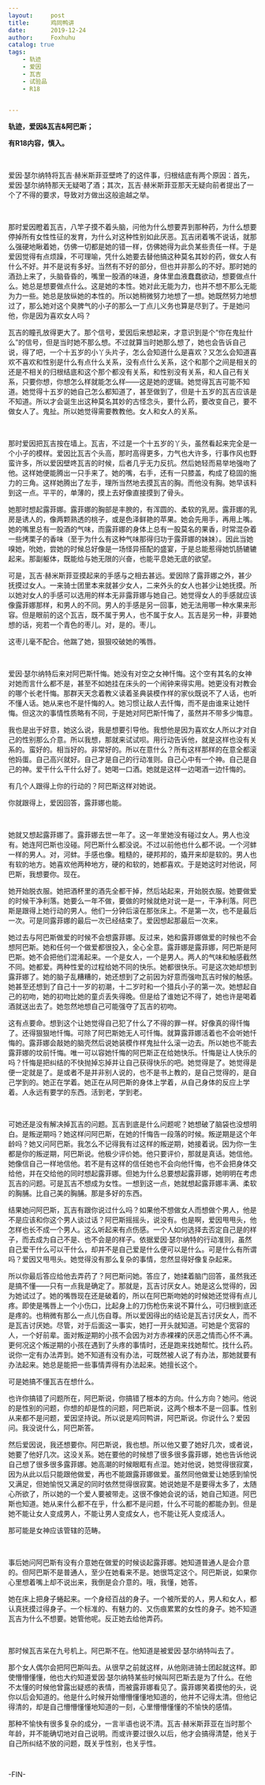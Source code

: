 ```yaml
---
layout:     post
title:      鸡同鸭讲
date:       2019-12-24
author:     Foxhuhu
catalog: true
tags:
    - 轨迹
    - 爱因
    - 瓦吉
    - 试验品
    - R18

    
---
```



**轨迹，爱因&瓦吉&阿巴斯；**

**有R18内容，慎入。**


&nbsp;
&nbsp;


<p>爱因·瑟尔纳特将瓦吉·赫米斯菲亚壁咚了的这件事，归根结底有两个原因：首先，爱因·瑟尔纳特那天无疑喝了酒；其次，瓦吉·赫米斯菲亚那天无疑向前者提出了一个了不得的要求，导致对方做出这般逾越之举。</p>

&nbsp;

<p>那时爱因瞪着瓦吉，八竿子摸不着头脑，问他为什么想要弄到那种药，为什么想要停掉所有女性性征的发育，为什么对这种性别如此厌恶。瓦吉闭着嘴不说话，就那么强硬地瞅着她，仿佛一切都是她的错一样，仿佛她得为此负某些责任一样。于是爱因觉得有点烦躁，不可理喻，凭什么她要去替他搞这种莫名其妙的药，做女人有什么不好。并不是说有多好。当然有不好的部分，但也并非那么的不好。那时她的酒劲上来了，头脑昏昏的，嘴里一股酒的味道，身体里血液蠢蠢欲动，想要做点什么。她总是想要做点什么。这是她的本性。她对此无能为力，也并不想不那么无能为力一些。她总是放纵她的本性的。所以她稍微努力地想了一想。她既然努力地想过了，那么她对这个臭脾气的小子的那么一丁点儿义务也算是尽到了。于是她问他，你是因为喜欢女人吗？</p>

<p>瓦吉的瞳孔放得更大了。那个信号，爱因后来想起来，才意识到是个“你在鬼扯什么”的信号，但是当时她不那么想。不过就算当时她那么想了，她也会告诉自己说，得了吧，一个十五岁的小丫头片子，怎么会知道什么是喜欢？又怎么会知道喜欢不喜欢和性别是什么有点什么关系，没有点什么关系，这个和那个之间是相关的还是不相关的归根结底和这个那个都没有关系，和性别没有关系，和人自己有关系，只要你想，你想怎么样就能怎么样——这是她的逻辑。她觉得瓦吉可能不知道。她觉得十五岁的她自己怎么都知道了，甚至做到了，但是十五岁的瓦吉应该是不知道。所以才会诞生出这种莫名其妙的古怪念头，要什么药，要改变自己，要不做女人了。鬼扯。所以她觉得需要教教他。女人和女人的关系。</p>

&nbsp;

<p>那时爱因把瓦吉按在墙上。瓦吉，不过是一个十五岁的丫头，虽然看起来完全是一个小子的模样。爱因比瓦吉个头高，那时高得更多，力气也大许多，行事作风也野蛮许多，所以爱因壁咚瓦吉的时候，后者几乎无力反抗。然后她轻而易举地强吻了他。这样她便能腾出一只手来了。她的嘴，右手，还有一只膝盖，构成了稳固的施力的三角。这样她腾出了左手，理所当然地去摸瓦吉的胸。而他没有胸。她早该料到这一点。平平的，单薄的，摸上去好像直接摸到了骨头。</p>

<p>她那时想起露菲娜。露菲娜的胸部是丰腴的，有浑圆的、柔软的乳房。露菲娜的乳房是诱人的，像两颗熟透的桃子，或是色泽鲜艳的苹果。她会先用手，再用上嘴。她的嘴里总有一股酒的气味，而露菲娜的身体上总有一股莫名的果香，时常混杂着一些烤栗子的香味（至于为什么有这种气味那得归功于露菲娜的妹妹）。因此当她嗅她，吮她，尝她的时候总好像是一场怪异搭配的盛宴，于是总能惹得她饥肠辘辘起来。那副躯体，既能给与她无限的兴奋，也能平息她无底的欲望。</p>

<p>可是，瓦吉·赫米斯菲亚摸起来的手感与之相去甚远。爱因除了露菲娜之外，甚少抚摸过女人。一来骑士团里本来就甚少女人，二来外头的女人也甚少让她抚摸。所以她对女人的手感可以选用的样本无非露菲娜与她自己。她觉得女人的手感就应该像露菲娜那样，和男人的不同。男人的手感是另一回事，她无法用哪一种水果来形容。但是眼前的这个瓦吉，既不属于男人，也不属于女人。瓦吉是另一种，非要她想的话，宛若一个青色的枣儿。对，是的。枣儿。</p>

<p>这枣儿毫不配合。他踹了她，狠狠咬破她的嘴唇。</p>

&nbsp;

<p>爱因·瑟尔纳特后来对阿巴斯忏悔。她没有对空之女神忏悔。这个空有其名的女神对她而言什么都不是，甚至不如她挂在床头的一个闹钟来得实用。她更没有对教会的哪个长老忏悔。那群天天念着教义读着圣典装模作样的家伙既说不了人话，也听不懂人话。她从来也不是忏悔的人。她习惯让敌人去忏悔，而不是由谁来让她忏悔。但这次的事情性质略有不同，于是她对阿巴斯忏悔了，虽然并不带多少悔意。</p>

<p>我也是出于好意，她这么说，我是想要引导他。我想他是因为喜欢女人所以才对自己的性别那么介意。所以我想，那就来试试呗。用行动告诉他，就是这样也没有关系的。蛮好的。相当好的。非常好的。所以在意什么？所有这样那样的在意全都滚他妈蛋。自己高兴就好。自己才是自己的行动准则。自己心中有一个神。自己是自己的神。爱干什么干什么好了。她喝一口酒。她就是这样一边喝酒一边忏悔的。</p>

<p>有几个人跟得上你的行动的？阿巴斯这样对她说。</p>

<p>你就跟得上，爱因回答，露菲娜也能。</p>

&nbsp;

<p>她就又想起露菲娜了。露菲娜去世一年了。这一年里她没有碰过女人。男人也没有。她连阿巴斯也没碰。阿巴斯什么都没说。不过以前他也什么都不说。一个河蚌一样的男人。对，河蚌。手感也像。粗糙的，硬邦邦的，撬开来却是软的。男人也有软的地方。她喜欢他两种地方，硬的和软的，她都喜欢。于是她这时对他说，阿巴斯，我想要你。现在。</p>

<p>她开始脱衣服。她把酒杯里的酒先全都干掉，然后站起来，开始脱衣服。她要做爱的时候干净利落。她要么一年不做，要做的时候就绝对说一是一，干净利落。阿巴斯是跟得上她行动的男人。他们一分钟后滚在那张床上。不是第一次，也不是最后一次。可是同露菲娜的最后一次已经结束了。爱因想起那最后一次来。</p>

<p>她过去与阿巴斯做爱的时候不会想露菲娜。反过来，她和露菲娜做爱的时候也不会想阿巴斯。她和任何一个做爱都很投入，全心全意。露菲娜是露菲娜，阿巴斯是阿巴斯。她不会把他们混淆起来。一个是女人，一个是男人。两人的气味和触感截然不同。她都爱。两种性爱的过程给她不同的快乐。她都很快乐。可是这次她却想到露菲娜了。她的脑子乱糟糟的，她还想到了之前因为好意而强吻瓦吉时候的触感。她甚至还想到了自己十一岁的初潮，十二岁时和一个猎兵小子的第一次。她想起自己的初吻，她的初吻比她的童贞丢失得晚。但是给了谁她记不得了，她也许是喝着酒就送出去了。她忽然地想自己可能强夺了瓦吉的初吻。</p>

<p>这有点要命。想到这个让她觉得自己犯了什么了不得的罪一样。好像真的得忏悔了。还得狠狠地忏悔。可除了阿巴斯她无人可忏悔。就算露菲娜活着也不会听她忏悔的。露菲娜会敲她的脑壳然后说她装模作样鬼扯什么滚一边去。所以她也不能去露菲娜的坟前忏悔。唯一可以容她忏悔的阿巴斯正在给她快乐。忏悔是让人快乐的吗？忏悔是把纠结的不快抛掉忘掉并让自己获得快乐的吧。她觉得是了。她觉得是便一定就是了。是或者不是并非别人说的，也不是书上教的，是自己觉得的，是自己学到的。她正在学着。她正在从阿巴斯的身体上学着，从自己身体的反应上学着。人永远有要学的东西。活到老，学到老。</p>

&nbsp;

<p>可她还是没有解决掉瓦吉的问题。瓦吉到底是什么问题呢？她想破了脑袋也没想明白。是叛逆期吗？她这样问阿巴斯，在她的忏悔告一段落的时候。叛逆期是这个年龄吗？她又问阿巴斯。我怎么不记得我有过这样的叛逆期，她接着说。因为你一生都是你的叛逆期，阿巴斯说。他极少评价她。他只要评价，那就是真话。她信他。她像信自己一样地信他。若不是有这样的信任她也不会向他忏悔，也不会把身体交给他，并在交给他的同时想起露菲娜。但她为什么总要想起露菲娜，她明明在考虑瓦吉的问题。可是瓦吉不想成为女性。一想到这一点，她就想起露菲娜丰满、柔软的胸脯。比自己美的胸脯。那是多好的东西。</p>

<p>结果她问阿巴斯，瓦吉有跟你说过什么吗？如果他不想做女人而想做个男人，他是不是应该和你这个男人谈过话？阿巴斯摇摇头，说没有。也是啊，爱因甩甩头，他怎样也长不成一个男人。这么听起来有点伤感。一个人如何选择去否定自己是的样子，而去成为自己不是、也不会是的样子。依据爱因·瑟尔纳特的行动准则，虽然自己爱干什么可以干什么，却并不是自己爱是什么便可以是什么。可是什么有所谓吗？爱因又甩甩头。她觉得没有那么复杂的事情，忽然显得好像复杂起来。</p>

<p>所以你最后答应给他去弄药了？阿巴斯问她。答应了，她揉着脑门回答，虽然我还是搞不懂——只有一点我是确定了。那就是，瓦吉讨厌女人。她是这么觉得的，因为她试过了。她的嘴唇现在还是破着的，所以在阿巴斯吻她的时候她还觉得有点儿疼。即使是嘴唇上一个小伤口，比起身上的刀伤枪伤来说不算什么，可归根到底还是疼的。也稍微有那么一点儿伤自尊。所以爱因得出的结论是瓦吉讨厌女人，而不是瓦吉讨厌她。尽管，对于后面这一事实，她打一开头就知道。可她是个宽容的人，一个好前辈。面对叛逆期的小孩不会因为对方赤裸裸的厌恶之情而心怀不满。更何况这个叛逆期的小孩在遇到了头疼的事情时，还是跑来找她帮忙。找什么药。说你一定有办法弄到。她不知道有没有办法，可既然被人说了有办法，那她就要有办法起来。她总是能把一些事情弄得有办法起来。她擅长这个。</p>

<p>可是她搞不懂瓦吉在想什么。</p>

<p>也许你搞错了问题所在，阿巴斯说，你搞错了根本的方向。什么方向？她问。他说的是性别的问题，你想的却是性的问题，阿巴斯说，这两个根本不是一回事。性别从来都不是问题，爱因坚持说。所以说是鸡同鸭讲，阿巴斯说。你说什么？爱因问。我没说什么，阿巴斯答。</p>

<p>然后爱因说，我还想要你。阿巴斯说，我也想。所以他又要了她好几次，或者说，她要了他好几次。这没关系。她在要他的时候想了很多很多露菲娜，她也告诉他说自己想了很多很多露菲娜。她高潮的时候眼眶有点湿。她对他说，她觉得很寂寞，因为从此以后只能跟他做爱，再也不能跟露菲娜做爱。虽然同他做爱让她感到愉悦又满足，但她愉悦又满足的同时依然觉得很寂寞。她说她是不是要得太多了，太随心所欲了，所以她的一个爱人要被带走。这很不像她会说的话，她自己知道。阿巴斯也知道。她从来什么都不在乎，什么都不是问题，什么不可能的都能办到。但是她不能让女人变成男人，不能让男人变成女人，也不能让死人变成活人。</p>

<p>那可能是女神应该管辖的范畴。</p>

&nbsp;

<p>事后她问阿巴斯有没有介意她在做爱的时候谈起露菲娜。她知道普通人是会介意的。但阿巴斯不是普通人，至少在她看来不是。她很笃定这个。阿巴斯说，如果你心里想着嘴上却不说出来，我倒是会介意的。哦，我懂，她答。</p>

<p>她在床上把身子蜷起来。一个身经百战的身子。一个被所爱的人，男人和女人，都认真抚摸过得身子。一个标准的、有魅力的、又伤痕累累的女性的身子。她不知道瓦吉为什么不想要。她管他呢。反正她去给他弄药。</p>

&nbsp;

<p>那时候瓦吉呆在九号机上。阿巴斯不在。他知道是被爱因·瑟尔纳特叫去了。</p>

<p>那个女人偶尔会把阿巴斯叫去。从很早之前就这样，从他刚进骑士团起就这样。即使懵懵懂懂，他也大约知道爱因·瑟尔纳特某些时候叫阿巴斯去是为了什么。在他不太懂的时候他曾露出疑惑的表情，而被露菲娜看见了。露菲娜笑着摸他的头，说你以后会知道的。他是什么时候开始懵懵懂懂地知道的，他并不记得太清。但他记得清的，却是自己懵懵懂懂地知道的一刻，心里懵懵懂懂的不愉快的感情。</p>

<p>那种不愉快有很多复杂的成分，一言半语也说不清。瓦吉·赫米斯菲亚在当时那个年龄，并不能确切地对自己说明。而或许要过很久以后，他才会搞得清楚，他关于自己所纠结不放的问题，既关乎性别，也关乎性。</p>


&nbsp;
&nbsp;


<p>-FIN-</p>


&nbsp;





